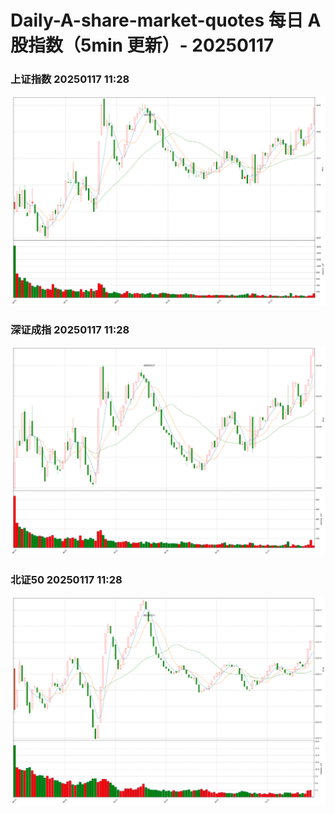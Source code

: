
# Daily-A-share-market-quotes 每日 A 股指数（5min 更新）- 20250117

### 上证指数 20250117 11:28
![](./fig/2025/1/20250117-sh000001.png)

### 深证成指 20250117 11:28
![](./fig/2025/1/20250117-sz399001.png)

### 北证50 20250117 11:28
![](./fig/2025/1/20250117-bj899050.png)
